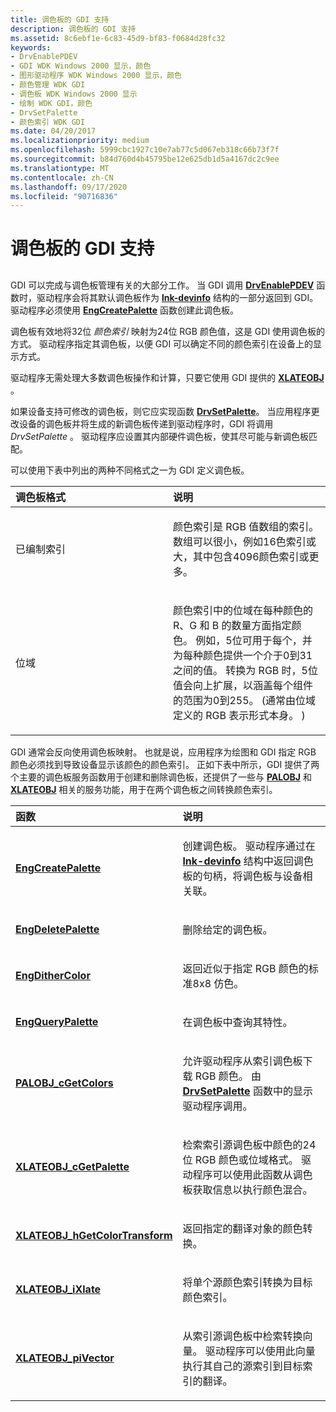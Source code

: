 ```yaml
---
title: 调色板的 GDI 支持
description: 调色板的 GDI 支持
ms.assetid: 8c6ebf1e-6c83-45d9-bf83-f0684d28fc32
keywords:
- DrvEnablePDEV
- GDI WDK Windows 2000 显示，颜色
- 图形驱动程序 WDK Windows 2000 显示，颜色
- 颜色管理 WDK GDI
- 调色板 WDK Windows 2000 显示
- 绘制 WDK GDI，颜色
- DrvSetPalette
- 颜色索引 WDK GDI
ms.date: 04/20/2017
ms.localizationpriority: medium
ms.openlocfilehash: 5999cbc1927c10e7ab77c5d067eb318c66b73f7f
ms.sourcegitcommit: b84d760d4b45795be12e625db1d5a4167dc2c9ee
ms.translationtype: MT
ms.contentlocale: zh-CN
ms.lasthandoff: 09/17/2020
ms.locfileid: "90716836"
---
```

# <a name="gdi-support-for-palettes"></a>调色板的 GDI 支持


## <span id="ddk_gdi_support_for_palettes_gg"></span><span id="DDK_GDI_SUPPORT_FOR_PALETTES_GG"></span>


GDI 可以完成与调色板管理有关的大部分工作。 当 GDI 调用 [**DrvEnablePDEV**](/windows/win32/api/winddi/nf-winddi-drvenablepdev) 函数时，驱动程序会将其默认调色板作为 [**lnk-devinfo**](/windows/win32/api/winddi/ns-winddi-tagdevinfo) 结构的一部分返回到 GDI。 驱动程序必须使用 [**EngCreatePalette**](/windows/win32/api/winddi/nf-winddi-engcreatepalette) 函数创建此调色板。

调色板有效地将32位 *颜色索引* 映射为24位 RGB 颜色值，这是 GDI 使用调色板的方式。 驱动程序指定其调色板，以便 GDI 可以确定不同的颜色索引在设备上的显示方式。

驱动程序无需处理大多数调色板操作和计算，只要它使用 GDI 提供的 [**XLATEOBJ**](/windows/win32/api/winddi/ns-winddi-_xlateobj) 。

如果设备支持可修改的调色板，则它应实现函数 [**DrvSetPalette**](/windows/win32/api/winddi/nf-winddi-drvsetpalette)。 当应用程序更改设备的调色板并将生成的新调色板传递到驱动程序时，GDI 将调用 *DrvSetPalette* 。 驱动程序应设置其内部硬件调色板，使其尽可能与新调色板匹配。

可以使用下表中列出的两种不同格式之一为 GDI 定义调色板。

<table>
<colgroup>
<col width="50%" />
<col width="50%" />
</colgroup>
<thead>
<tr class="header">
<th align="left">调色板格式</th>
<th align="left">说明</th>
</tr>
</thead>
<tbody>
<tr class="odd">
<td align="left"><p>已编制索引</p></td>
<td align="left"><p>颜色索引是 RGB 值数组的索引。 数组可以很小，例如16色索引或大，其中包含4096颜色索引或更多。</p></td>
</tr>
<tr class="even">
<td align="left"><p>位域</p></td>
<td align="left"><p>颜色索引中的位域在每种颜色的 R、G 和 B 的数量方面指定颜色。 例如，5位可用于每个，并为每种颜色提供一个介于0到31之间的值。 转换为 RGB 时，5位值会向上扩展，以涵盖每个组件的范围为0到255。  (通常由位域定义的 RGB 表示形式本身。 ) </p></td>
</tr>
</tbody>
</table>

 

GDI 通常会反向使用调色板映射。 也就是说，应用程序为绘图和 GDI 指定 RGB 颜色必须找到导致设备显示该颜色的颜色索引。 正如下表中所示，GDI 提供了两个主要的调色板服务函数用于创建和删除调色板，还提供了一些与 [**PALOBJ**](/windows/win32/api/winddi/ns-winddi-_palobj) 和 [**XLATEOBJ**](/windows/win32/api/winddi/ns-winddi-_xlateobj) 相关的服务功能，用于在两个调色板之间转换颜色索引。

<table>
<colgroup>
<col width="50%" />
<col width="50%" />
</colgroup>
<thead>
<tr class="header">
<th align="left">函数</th>
<th align="left">说明</th>
</tr>
</thead>
<tbody>
<tr class="odd">
<td align="left"><p><a href="/windows/win32/api/winddi/nf-winddi-engcreatepalette" data-raw-source="[&lt;strong&gt;EngCreatePalette&lt;/strong&gt;](/windows/win32/api/winddi/nf-winddi-engcreatepalette)"><strong>EngCreatePalette</strong></a></p></td>
<td align="left"><p>创建调色板。 驱动程序通过在 <a href="/windows/win32/api/winddi/ns-winddi-tagdevinfo" data-raw-source="[&lt;strong&gt;DEVINFO&lt;/strong&gt;](/windows/win32/api/winddi/ns-winddi-tagdevinfo)"><strong>lnk-devinfo</strong></a> 结构中返回调色板的句柄，将调色板与设备相关联。</p></td>
</tr>
<tr class="even">
<td align="left"><p><a href="/windows/win32/api/winddi/nf-winddi-engdeletepalette" data-raw-source="[&lt;strong&gt;EngDeletePalette&lt;/strong&gt;](/windows/win32/api/winddi/nf-winddi-engdeletepalette)"><strong>EngDeletePalette</strong></a></p></td>
<td align="left"><p>删除给定的调色板。</p></td>
</tr>
<tr class="odd">
<td align="left"><p><a href="/windows/win32/api/winddi/nf-winddi-engdithercolor" data-raw-source="[&lt;strong&gt;EngDitherColor&lt;/strong&gt;](/windows/win32/api/winddi/nf-winddi-engdithercolor)"><strong>EngDitherColor</strong></a></p></td>
<td align="left"><p>返回近似于指定 RGB 颜色的标准8x8 仿色。</p></td>
</tr>
<tr class="even">
<td align="left"><p><a href="/windows/win32/api/winddi/nf-winddi-engquerypalette" data-raw-source="[&lt;strong&gt;EngQueryPalette&lt;/strong&gt;](/windows/win32/api/winddi/nf-winddi-engquerypalette)"><strong>EngQueryPalette</strong></a></p></td>
<td align="left"><p>在调色板中查询其特性。</p></td>
</tr>
<tr class="odd">
<td align="left"><p><a href="/windows/win32/api/winddi/nf-winddi-palobj_cgetcolors" data-raw-source="[&lt;strong&gt;PALOBJ_cGetColors&lt;/strong&gt;](/windows/win32/api/winddi/nf-winddi-palobj_cgetcolors)"><strong>PALOBJ_cGetColors</strong></a></p></td>
<td align="left"><p>允许驱动程序从索引调色板下载 RGB 颜色。 由 <a href="/windows/win32/api/winddi/nf-winddi-drvsetpalette" data-raw-source="[&lt;strong&gt;DrvSetPalette&lt;/strong&gt;](/windows/win32/api/winddi/nf-winddi-drvsetpalette)"><strong>DrvSetPalette</strong></a> 函数中的显示驱动程序调用。</p></td>
</tr>
<tr class="even">
<td align="left"><p><a href="/windows/win32/api/winddi/nf-winddi-xlateobj_cgetpalette" data-raw-source="[&lt;strong&gt;XLATEOBJ_cGetPalette&lt;/strong&gt;](/windows/win32/api/winddi/nf-winddi-xlateobj_cgetpalette)"><strong>XLATEOBJ_cGetPalette</strong></a></p></td>
<td align="left"><p>检索索引源调色板中颜色的24位 RGB 颜色或位域格式。 驱动程序可以使用此函数从调色板获取信息以执行颜色混合。</p></td>
</tr>
<tr class="odd">
<td align="left"><p><a href="/windows/win32/api/winddi/nf-winddi-xlateobj_hgetcolortransform" data-raw-source="[&lt;strong&gt;XLATEOBJ_hGetColorTransform&lt;/strong&gt;](/windows/win32/api/winddi/nf-winddi-xlateobj_hgetcolortransform)"><strong>XLATEOBJ_hGetColorTransform</strong></a></p></td>
<td align="left"><p>返回指定的翻译对象的颜色转换。</p></td>
</tr>
<tr class="even">
<td align="left"><p><a href="/windows/win32/api/winddi/nf-winddi-xlateobj_ixlate" data-raw-source="[&lt;strong&gt;XLATEOBJ_iXlate&lt;/strong&gt;](/windows/win32/api/winddi/nf-winddi-xlateobj_ixlate)"><strong>XLATEOBJ_iXlate</strong></a></p></td>
<td align="left"><p>将单个源颜色索引转换为目标颜色索引。</p></td>
</tr>
<tr class="odd">
<td align="left"><p><a href="/windows/win32/api/winddi/nf-winddi-xlateobj_pivector" data-raw-source="[&lt;strong&gt;XLATEOBJ_piVector&lt;/strong&gt;](/windows/win32/api/winddi/nf-winddi-xlateobj_pivector)"><strong>XLATEOBJ_piVector</strong></a></p></td>
<td align="left"><p>从索引源调色板中检索转换向量。 驱动程序可以使用此向量执行其自己的源索引到目标索引的翻译。</p></td>
</tr>
</tbody>
</table>

 

